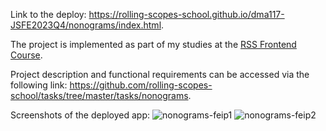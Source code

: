 Link to the deploy: https://rolling-scopes-school.github.io/dma117-JSFE2023Q4/nonograms/index.html.

The project is implemented as part of my studies at the [RSS Frontend Course](https://rs.school/js/).

Project description and functional requirements can be accessed via the following link: https://github.com/rolling-scopes-school/tasks/tree/master/tasks/nonograms.

Screenshots of the deployed app: 
![nonograms-feip1](https://github.com/dma117/nonograms/assets/54943996/e31f0761-269b-4566-9b47-4c105bb99a17)
![nonograms-feip2](https://github.com/dma117/nonograms/assets/54943996/8b80d33a-0a6e-47b5-a212-4c00e4c37e87)
